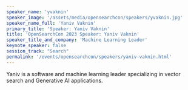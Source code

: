 ```yaml
---
speaker_name: 'yvaknin'
speaker_image: '/assets/media/opensearchcon/speakers/yvaknin.jpg'
speaker_name_full: 'Yaniv Vaknin'
primary_title: 'Speaker: Yaniv Vaknin'
title: 'OpenSearchCon 2023 Speaker: Yaniv Vaknin'
speaker_title_and_company: 'Machine Learning Leader'
keynote_speaker: false
session_track: "Search"
permalink: '/events/opensearchcon/speakers/yaniv-vaknin.html'
---
```

Yaniv is a software and machine learning leader specializing in vector search and Generative AI applications.


